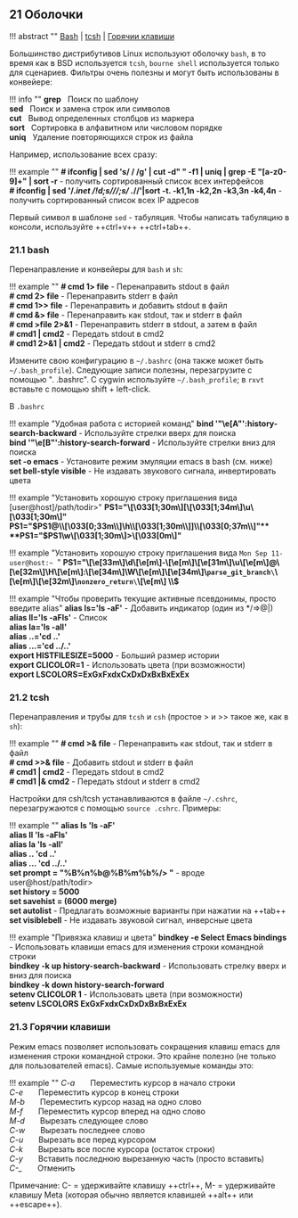 ## 21 Оболочки

!!! abstract ""
    [Bash](#211-bash) | [tcsh](#212-tcsh) | [Горячии клавиши](#213-горячии-клавиши)

Большинство дистрибутивов Linux используют оболочку `bash`, в то время как в BSD используется `tcsh`, `bourne shell` используется только для сценариев. Фильтры очень полезны и могут быть использованы в конвейере:

!!! info ""
    **grep** &nbsp; Поиск по шаблону  
    **sed** &nbsp; Поиск и замена строк или символов  
    **cut** &nbsp; Вывод определенных столбцов из маркера  
    **sort** &nbsp; Сортировка в алфавитном или числовом порядке  
    **uniq** &nbsp; Удаление повторяющихся строк из файла  

Например, использование всех сразу:

!!! example ""
    **# ifconfig | sed 's/  / /g' | cut -d" " -f1 | uniq | grep -E "[a-z0-9]+" | sort -r**  - получить сортированный список всех интерфейсов  
    **# ifconfig | sed '/.*inet /!d;s///;s/ .*//'|sort -t. -k1,1n -k2,2n -k3,3n -k4,4n**    - получить сортированный список всех IP адресов  

Первый символ в шаблоне `sed` - табуляция. Чтобы написать табуляцию в консоли, используйте ++ctrl+v++ ++ctrl+tab++.

### 21.1 bash

Перенаправление и конвейеры для `bash` и `sh`:

!!! example ""
    **# cmd 1&gt; file**                                - Перенаправить stdout в файл  
    **# cmd 2&gt; file**                                - Перенаправить stderr в файл  
    **# cmd 1&gt;&gt; file**                            - Перенаправить и добавить stdout в файл  
    **# cmd &amp;&gt; file**                            - Перенаправить как stdout, так и stderr в файл  
    **# cmd &gt;file 2&gt;&amp;1**                      - Перенаправить stderr в stdout, а затем в файл  
    **# cmd1 | cmd2**                                     - Передать stdout в cmd2  
    **# cmd1 2&gt;&amp;1 | cmd2**                         - Передать stdout и stderr в cmd2  

Измените свою конфигурацию в `~/.bashrc` (она также может быть `~/.bash_profile`). Следующие записи полезны, перезагрузите с помощью ". .bashrc". С cygwin используйте `~/.bash_profile`; в `rxvt` вставьте с помощью shift + left-click.

В `.bashrc`

!!! example "Удобная работа с историей команд"
    **bind '"\e[A"':history-search-backward** - Используйте стрелки вверх для поиска  
    **bind '"\e[B"':history-search-forward**  - Используйте стрелки вниз для поиска  
    **set -o emacs**                          - Установите режим эмуляции emacs в bash (см. ниже)  
    **set bell-style visible**                - Не издавать звукового сигнала, инвертировать цвета  

!!! example "Установить хорошую строку приглашения вида [user@host]/path/todir&gt;"
    **PS1="\\[\033[1;30m\\][\\[\033[1;34m\\]\u\\[\\033[1;30m\\]"**  
    **PS1="$PS1@\\[\033[0;33m\\]\h\\[\033[1;30m\\]]\\[\033[0;37m\\]"**  
    **PS1="$PS1\w\\[\033[1;30m\\]&gt;\\[\033[0m\\]"**  

!!! example "Установить хорошую строку приглашения вида `Mon Sep 11-user@host:~ `"
    **PS1="\\[\e[33m\\]\d\\[\e[m\\]-\\[\e[m\\]\\[\e[31m\\]\u\\[\e[m\\]@\\[\e[32m\\]\H\\[\e[m\\]:\\[\e[34m\\]\W\\[\e[m\\]\\[\e[34m\\]\\`parse_git_branch\`\\[\e[m\\]\\[\e[32m\\]\\`nonzero_return\`\\[\e[m\\] \\\\$**

!!! example "Чтобы проверить текущие активные псевдонимы, просто введите alias"
    **alias ls='ls -aF'**                    - Добавить индикатор (один из */=&gt;@|)  
    **alias ll='ls -aFls'**                  - Список  
    **alias la='ls -all'**  
    **alias ..='cd ..'**  
    **alias ...='cd ../..'**  
    **export HISTFILESIZE=5000**              - Больший размер истории  
    **export CLICOLOR=1**                     - Использовать цвета (при возможности)  
    **export LSCOLORS=ExGxFxdxCxDxDxBxBxExEx**  

### 21.2 tcsh
Перенаправления и трубы для `tcsh` и `csh` (простое &gt; и &gt;&gt; такое же, как в `sh`):

!!! example ""
    **# cmd &gt;&amp; file**                         - Перенаправить как stdout, так и stderr в файл  
    **# cmd &gt;&gt;&amp; file**                     - Добавить stdout и stderr в файл  
    **# cmd1 | cmd2**                                  - Передать stdout в cmd2  
    **# cmd1 |&amp; cmd2**                             - Передать stdout и stderr в cmd2  


Настройки для csh/tcsh устанавливаются в файле `~/.cshrc`, перезагружаются с помощью `source .cshrc`. Примеры:

!!! example ""
    **alias ls 'ls -aF'**  
    **alias ll 'ls -aFls'**  
    **alias la 'ls -all'**  
    **alias .. 'cd ..'**  
    **alias ... 'cd ../..'**  
    **set prompt = "%B%n%b@%B%m%b%/> "**    - вроде user@host/path/todir&gt;  
    **set history = 5000**  
    **set savehist = (6000 merge)**  
    **set autolist**                        - Предлагать возможные варианты при нажатии на ++tab++  
    **set visiblebell**                     - Не издавать звуковой сигнал, инверсные цвета  

!!! example "Привязка клавиш и цвета"
    **bindkey -e     Select Emacs bindings**  - Использовать клавиши emacs для изменения строки командной строки  
    **bindkey -k up history-search-backward** - Использовать стрелку вверх и вниз для поиска  
    **bindkey -k down history-search-forward**  
    **setenv CLICOLOR 1**                     - Использовать цвета (при возможности)  
    **setenv LSCOLORS ExGxFxdxCxDxDxBxBxExEx**  

### 21.3 Горячии клавиши

Режим emacs позволяет использовать сокращения клавиш emacs для изменения строки командной строки. Это крайне полезно (не только для пользователей emacs). Самые используемые команды это:

!!! example ""
    *C-a* &nbsp; &nbsp; &nbsp; Переместить курсор в начало строки  
    *C-e* &nbsp; &nbsp; &nbsp; Переместить курсор в конец строки  
    *M-b* &nbsp; &nbsp; &nbsp; Переместить курсор назад на одно слово  
    *M-f* &nbsp; &nbsp; &nbsp; Переместить курсор вперед на одно слово  
    *M-d* &nbsp; &nbsp; &nbsp; Вырезать следующее слово  
    *C-w* &nbsp; &nbsp; &nbsp; Вырезать последнее слово  
    *C-u* &nbsp; &nbsp; &nbsp; Вырезать все перед курсором  
    *C-k* &nbsp; &nbsp; &nbsp; Вырезать все после курсора (остаток строки)  
    *C-y* &nbsp; &nbsp; &nbsp; Вставить последнюю вырезанную часть (просто вставить)  
    *C-_* &nbsp; &nbsp; &nbsp; Отменить  

Примечание: C- = удерживайте клавишу ++ctrl++, M- = удерживайте клавишу Meta (которая обычно является клавишей ++alt++ или ++escape++).
